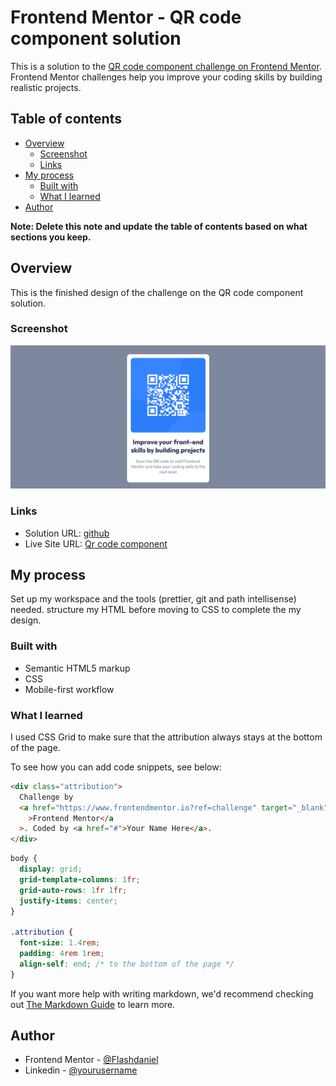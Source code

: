 # Frontend Mentor - QR code component solution

This is a solution to the [QR code component challenge on Frontend Mentor](https://www.frontendmentor.io/challenges/qr-code-component-iux_sIO_H). Frontend Mentor challenges help you improve your coding skills by building realistic projects.

## Table of contents

- [Overview](#overview)
  - [Screenshot](#screenshot)
  - [Links](#links)
- [My process](#my-process)
  - [Built with](#built-with)
  - [What I learned](#what-i-learned)
- [Author](#author)

**Note: Delete this note and update the table of contents based on what sections you keep.**

## Overview

This is the finished design of the challenge on the QR code component
solution.

### Screenshot

![](./images/Screenshot.png)

### Links

- Solution URL: [github](https://github.com/Flashdaniel/qr-code-component-main)
- Live Site URL: [Qr code component](https://qr-code-component3013.netlify.app/)

## My process

Set up my workspace and the tools (prettier, git and path intellisense) needed. structure my HTML before moving to CSS to complete the my design.

### Built with

- Semantic HTML5 markup
- CSS
- Mobile-first workflow

### What I learned

I used CSS Grid to make sure that the attribution always stays at the bottom of the page.

To see how you can add code snippets, see below:

```html
<div class="attribution">
  Challenge by
  <a href="https://www.frontendmentor.io?ref=challenge" target="_blank"
    >Frontend Mentor</a
  >. Coded by <a href="#">Your Name Here</a>.
</div>
```

```css
body {
  display: grid;
  grid-template-columns: 1fr;
  grid-auto-rows: 1fr 1fr;
  justify-items: center;
}

.attribution {
  font-size: 1.4rem;
  padding: 4rem 1rem;
  align-self: end; /* to the bottom of the page */
}
```

If you want more help with writing markdown, we'd recommend checking out [The Markdown Guide](https://www.markdownguide.org/) to learn more.

## Author

- Frontend Mentor - [@Flashdaniel](https://www.frontendmentor.io/profile/Flashdaniel)
- Linkedin - [@yourusername](https://www.linkedin.com/in/daniel-nweze-017909214/)
